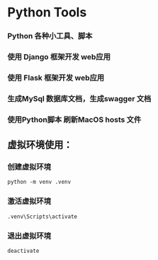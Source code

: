 # Python Tools

### Python 各种小工具、脚本

### 使用 Django 框架开发 web应用
### 使用 Flask 框架开发 web应用
### 生成MySql 数据库文档，生成swagger 文档
### 使用Python脚本 刷新MacOS hosts 文件


## 虚拟环境使用：

### 创建虚拟环境
```
python -m venv .venv 
``` 
### 激活虚拟环境
```
.venv\Scripts\activate
```
### 退出虚拟环境
```
deactivate
```